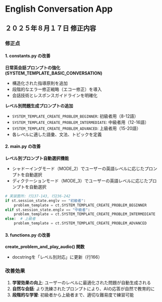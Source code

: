 # English Conversation App

## ２０２５年８月１７日 修正内容

### 修正点

#### 1. constants.py の改善

**日常英会話プロンプトの強化 (SYSTEM_TEMPLATE_BASIC_CONVERSATION)**
- 構造化された指導原則を追加
- 段階的なエラー修正戦略（エコー修正）を導入
- 会話技術とレスポンスガイドラインを明確化

**レベル別問題生成プロンプトの追加**
- `SYSTEM_TEMPLATE_CREATE_PROBLEM_BEGINNER`: 初級者用（8-12語）
- `SYSTEM_TEMPLATE_CREATE_PROBLEM_INTERMEDIATE`: 中級者用（12-16語）  
- `SYSTEM_TEMPLATE_CREATE_PROBLEM_ADVANCED`: 上級者用（15-20語）
- 各レベルに適した語彙、文法、トピックを定義

#### 2. main.py の改善

**レベル別プロンプト自動選択機能**
- シャドーイングモード（MODE_2）でユーザーの英語レベルに応じたプロンプトを自動選択
- ディクテーションモード（MODE_3）でユーザーの英語レベルに応じたプロンプトを自動選択

```python
# 実装箇所: 行137-143, 行236-242
if st.session_state.englv == "初級者":
    problem_template = ct.SYSTEM_TEMPLATE_CREATE_PROBLEM_BEGINNER
elif st.session_state.englv == "中級者":
    problem_template = ct.SYSTEM_TEMPLATE_CREATE_PROBLEM_INTERMEDIATE
else:  # 上級者
    problem_template = ct.SYSTEM_TEMPLATE_CREATE_PROBLEM_ADVANCED
```

#### 3. functions.py の改善

**create_problem_and_play_audio() 関数**
- docstringを「レベル別対応」に更新（行166）

### 改善効果

1. **学習効果の向上**: ユーザーのレベルに最適化された問題が自動生成される
2. **自然な会話**: より洗練されたプロンプトにより、AIの応答が自然で教育的に
3. **段階的な学習**: 初級者から上級者まで、適切な難易度で練習可能